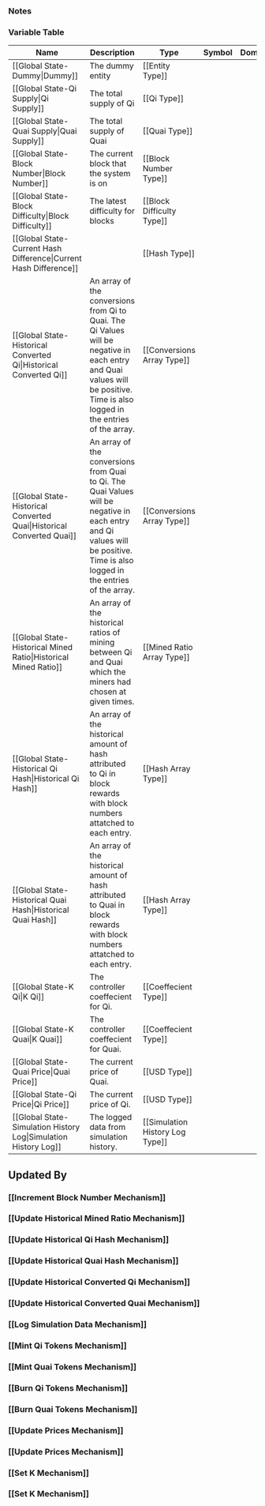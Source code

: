 ### Notes

### Variable Table
| Name | Description | Type | Symbol | Domain |
| --- | --- | --- | --- | --- |
|[[Global State-Dummy\|Dummy]]|The dummy entity|[[Entity Type]]|||
|[[Global State-Qi Supply\|Qi Supply]]|The total supply of Qi|[[Qi Type]]|||
|[[Global State-Quai Supply\|Quai Supply]]|The total supply of Quai|[[Quai Type]]|||
|[[Global State-Block Number\|Block Number]]|The current block that the system is on|[[Block Number Type]]|||
|[[Global State-Block Difficulty\|Block Difficulty]]|The latest difficulty for blocks|[[Block Difficulty Type]]|||
|[[Global State-Current Hash Difference\|Current Hash Difference]]||[[Hash Type]]|||
|[[Global State-Historical Converted Qi\|Historical Converted Qi]]|An array of the conversions from Qi to Quai. The Qi Values will be negative in each entry and Quai values will be positive. Time is also logged in the entries of the array.|[[Conversions Array Type]]|||
|[[Global State-Historical Converted Quai\|Historical Converted Quai]]|An array of the conversions from Quai to Qi. The Quai Values will be negative in each entry and Qi values will be positive. Time is also logged in the entries of the array.|[[Conversions Array Type]]|||
|[[Global State-Historical Mined Ratio\|Historical Mined Ratio]]|An array of the historical ratios of mining between Qi and Quai which the miners had chosen at given times.|[[Mined Ratio Array Type]]|||
|[[Global State-Historical Qi Hash\|Historical Qi Hash]]|An array of the historical amount of hash attributed to Qi in block rewards with block numbers attatched to each entry.|[[Hash Array Type]]|||
|[[Global State-Historical Quai Hash\|Historical Quai Hash]]|An array of the historical amount of hash attributed to Quai in block rewards with block numbers attatched to each entry.|[[Hash Array Type]]|||
|[[Global State-K Qi\|K Qi]]|The controller coeffecient for Qi.|[[Coeffecient Type]]|||
|[[Global State-K Quai\|K Quai]]|The controller coeffecient for Quai.|[[Coeffecient Type]]|||
|[[Global State-Quai Price\|Quai Price]]|The current price of Quai.|[[USD Type]]|||
|[[Global State-Qi Price\|Qi Price]]|The current price of Qi.|[[USD Type]]|||
|[[Global State-Simulation History Log\|Simulation History Log]]|The logged data from simulation history.|[[Simulation History Log Type]]|||


## Updated By
### [[Increment Block Number Mechanism]]
### [[Update Historical Mined Ratio Mechanism]]
### [[Update Historical Qi Hash Mechanism]]
### [[Update Historical Quai Hash Mechanism]]
### [[Update Historical Converted Qi Mechanism]]
### [[Update Historical Converted Quai Mechanism]]
### [[Log Simulation Data Mechanism]]
### [[Mint Qi Tokens Mechanism]]
### [[Mint Quai Tokens Mechanism]]
### [[Burn Qi Tokens Mechanism]]
### [[Burn Quai Tokens Mechanism]]
### [[Update Prices Mechanism]]
### [[Update Prices Mechanism]]
### [[Set K Mechanism]]
### [[Set K Mechanism]]

